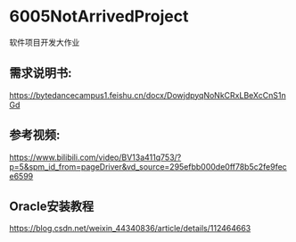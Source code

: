 # 6005NotArrivedProject
软件项目开发大作业

## 需求说明书:
https://bytedancecampus1.feishu.cn/docx/DowjdpyqNoNkCRxLBeXcCnS1nGd

## 参考视频:
https://www.bilibili.com/video/BV13a411q753/?p=5&spm_id_from=pageDriver&vd_source=295efbb000de0ff78b5c2fe9fece6599

## Oracle安装教程
https://blog.csdn.net/weixin_44340836/article/details/112464663

